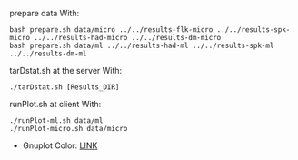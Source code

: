 prepare data With:

    bash prepare.sh data/micro ../../results-flk-micro ../../results-spk-micro ../../results-had-micro ../../results-dm-micro
    bash prepare.sh data/ml ../../results-had-ml ../../results-spk-ml ../../results-dm-ml

tarDstat.sh at the server With:

    ./tarDstat.sh [Results_DIR]

runPlot.sh at client With:

    ./runPlot-ml.sh data/ml
    ./runPlot-micro.sh data/micro

* Gnuplot Color: [LINK][gnu-color]

[gnu-color]: https://www2.uni-hamburg.de/Wiss/FB/15/Sustainability/schneider/gnuplot/colors.htm
